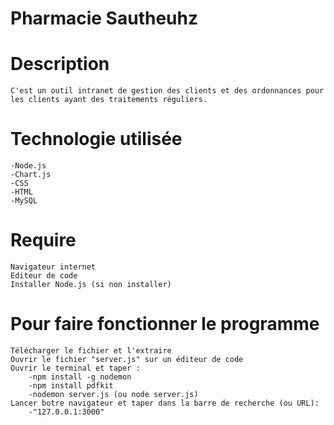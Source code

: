 # Pharmacie Sautheuhz

# Description
    C'est un outil intranet de gestion des clients et des ordonnances pour les clients ayant des traitements réguliers.

# Technologie utilisée
    -Node.js
    -Chart.js
    -CSS
    -HTML
    -MySQL
# Require
    Navigateur internet
    Editeur de code
    Installer Node.js (si non installer)

# Pour faire fonctionner le programme
    Télécharger le fichier et l'extraire
    Ouvrir le fichier "server.js" sur un éditeur de code
    Ouvrir le terminal et taper :
        -npm install -g nodemon
        -npm install pdfkit
        -nodemon server.js (ou node server.js)
    Lancer botre navigateur et taper dans la barre de recherche (ou URL):
        -"127.0.0.1:3000"
   